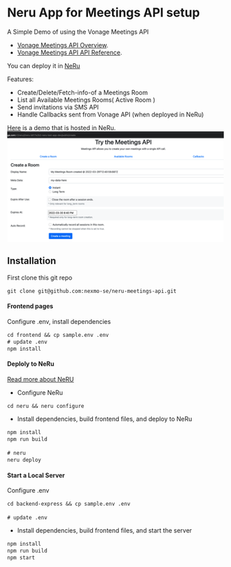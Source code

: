 # Neru App for Meetings API setup

A Simple Demo of using the Vonage Meetings API
- [Vonage Meetings API Overview](https://developer.vonage.com/meetings/overview).
- [Vonage Meetings API API Reference](https://developer.vonage.com/meetings/api-reference). 

You can deploy it in [NeRu](https://vonage-neru.herokuapp.com/neru/overview)

Features:
- Create/Delete/Fetch-info-of a Meetings Room
- List all Available Meetings Rooms( Active Room )
- Send invitations via SMS API
- Handle Callbacks sent from Vonage API (when deployed in NeRu) 

[Here](https://api-us.vonage.com/v1/neru/i/neru-b617e2b2-neru-test-app-dev/public/create) is a demo that is hosted in NeRu.
![create a meeting room](screenshots/Screenshot-create-a-meeting-room.png?raw=true "create a meeting room")


## Installation
First clone this git repo 
```
git clone git@github.com:nexmo-se/neru-meetings-api.git
```

#### Frontend pages 
Configure .env, install dependencies
```
cd frontend && cp sample.env .env
# update .env
npm install
```

#### Deploly to NeRu
[Read more about NeRU](https://vonage-neru.herokuapp.com/neru/tutorials/neru-get-started)
- Configure NeRu
```
cd neru && neru configure
```
- Install dependencies, build frontend files, and deploy to NeRu
```
npm install
npm run build

# neru
neru deploy
```


#### Start a Local Server
Configure .env
```
cd backend-express && cp sample.env .env

# update .env
```
- Install dependencies, build frontend files, and start the server
```
npm install
npm run build
npm start
```
